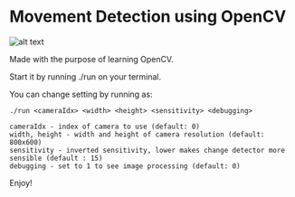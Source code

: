 # Movement Detection using OpenCV

![alt text](https://i.imgur.com/FipIwBZ.png)

Made with the purpose of learning OpenCV.

Start it by running ./run on your terminal.

You can change setting by running as: 
 
 	./run <cameraIdx> <width> <height> <sensitivity> <debugging> 
 
 	cameraIdx - index of camera to use (default: 0) 
 	width, height - width and height of camera resolution (default: 800x600)
 	sensitivity - inverted sensitivity, lower makes change detector more sensible (default : 15)
 	debugging - set to 1 to see image processing (default: 0)

Enjoy!
 
 
